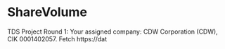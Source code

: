 # ShareVolume
TDS Project Round 1: Your assigned company: CDW Corporation (CDW), CIK 0001402057. Fetch https://dat
